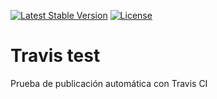 [![Latest Stable Version](https://poser.pugx.org/emilio-ferrer/travis-test/v)](//packagist.org/packages/emilio-ferrer/travis-test) [![License](https://poser.pugx.org/emilio-ferrer/travis-test/license)](//packagist.org/packages/emilio-ferrer/travis-test)

# Travis test

Prueba de publicación automática con Travis CI
